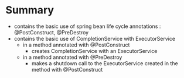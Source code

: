 # Summary
- contains the basic use of spring bean life cycle annotations :  @PostConstruct, @PreDestroy
- contains the basic use of CompletionService with ExecutorService
  - in a method annotated with @PostConstruct
    - creates CompletionService with an ExecutorService
  - in a method annotated with @PreDestroy
    - makes a shutdown call to the ExecutorService created in the method with @PostConstruct
